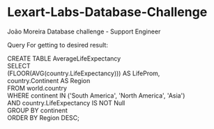# Lexart-Labs-Database-Challenge
João Moreira Database challenge - Support Engineer

Query For getting to desired result:

CREATE TABLE AverageLifeExpectancy<br>
SELECT<br>
(FLOOR(AVG(country.LifeExpectancy))) AS LifeProm,<br>
country.Continent AS Region<br>
FROM world.country<br>
WHERE continent IN ('South America', 'North America', 'Asia')<br>
AND country.LifeExpectancy IS NOT Null<br>
GROUP BY continent<br>
ORDER BY Region DESC;<br>
